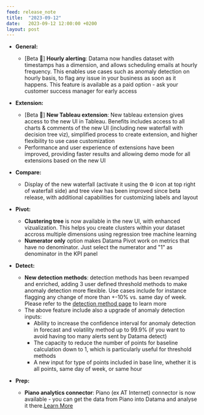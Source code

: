 ```yaml
---
feed: release_note
title:  "2023-09-12"
date:   2023-09-12 12:00:00 +0200
layout: post
---
```



* **General:**
    * [Beta 🧪] **Hourly alerting**: Datama now handles dataset with timestamps has a dimension, and allows scheduling emails at hourly frequency. This enables use cases such as anomaly detection on hourly basis, to flag any issue in your business as soon as it happens. This feature is available as a paid option - ask your customer success manager for early access <!--feature to be developed and tested-->

* **Extension:**
    * [Beta 🧪] **New Tableau extension**: New tableau extension gives access to the new UI in Tableau. Benefits includes access to all charts & comments of the new UI (including new waterfall with decision tree viz), simplified process to create extension, and higher flexibility to use case customization <!--documentation to be done-->
    * Performance and user experience of extensions have been improved, providing faster results and allowing demo mode for all extensions based on the new UI

* **Compare:**
    * Display of the new waterfall (activate it using the ⚙️ icon at top right of waterfall side) and tree view has been improved since beta release, with additional capabilities for customizing labels and layout

* **Pivot:**
    * **Clustering tree** is now available in the new UI, with enhanced vizualization. This helps you create clusters within your dataset accross multiple dimensions using regression tree machine learning <!--documentation to be done-->
    * **Numerator only** option makes Datama Pivot work on metrics that have no denominator. Just select the numerator and "1" as denominator in the KPI panel <!--To be checked-->

* **Detect:**
    * **New detection methods**: detection methods has been revamped and enriched, adding 3 user defined threshold methods to make anomaly detection more flexible. Use cases include for instance flagging any change of more than +-10% vs. same day of week. Please refer to the [detection method page]({{site.url}}/{{site.baseurl}}/core_app/new/detect/detection_method.html) to learn more
    * The above feature include also a upgrade of anomaly detection inputs:
        * Ability to increase the confidence interval for anomaly detection in forecast and volatility method up to 99.9% (if you want to avoid having too many alerts sent by Datama detect)
        * The capacity to reduce the number of points for baseline calculation down to 1, which is particularly useful for threshold methods
        * A new input for type of points included in base line, whether it is all points, same day of week, or same hour

* **Prep:**
    * **Piano analytics connector**: Piano (ex AT Internet) connector is now available - you can get the data from Piano into Datama and analyse it there.[Learn More]({{site.url}}/{{site.baseurl}}/core_app/new/prep/interface/add_source.html#piano-analytics)
